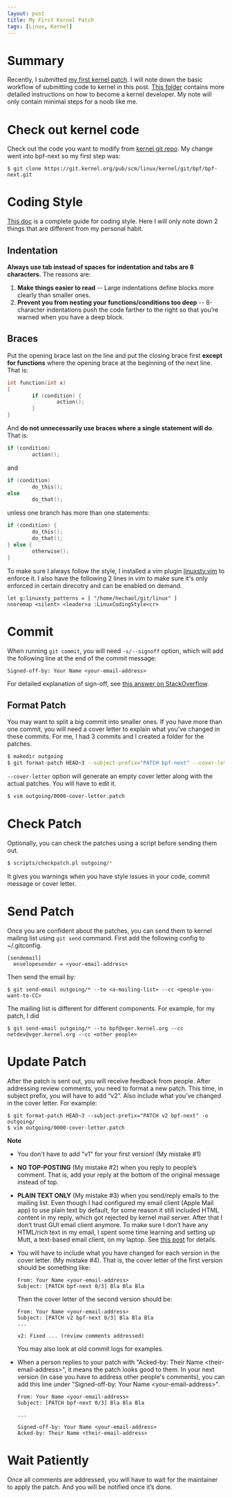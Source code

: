 ```yaml
---
layout: post
title: My First Kernel Patch
tags: [Linux, Kernel]
---
```


# Summary
Recently, I submitted [my first kernel
patch](https://lore.kernel.org/netdev/20190608021925.4060095-1-hechaol@fb.com/).
I will note down the basic workflow of submitting code to kernel in this post.
[This folder](https://www.kernel.org/doc/Documentation/process/) contains more
detailed instructions on how to become a kernel developer. My note will only
contain minimal steps for a noob like me.

# Check out kernel code
Check out the code you want to modify from [kernel git
repo](https://git.kernel.org/). My change went into bpf-next so my first step
was:
```
$ git clone https://git.kernel.org/pub/scm/linux/kernel/git/bpf/bpf-next.git
```

# Coding Style
[This doc](https://www.kernel.org/doc/Documentation/process/coding-style.rst)
is a complete guide for coding style. Here I will only note down 2 things that
are different from my personal habit.

## Indentation
**Always use tab instead of spaces for indentation and tabs are 8 characters.** The
reasons are:
1. **Make things easier to read** -- Large indentations define blocks more
   clearly than smaller ones.
2. **Prevent you from nesting your functions/conditions too deep** --
   8-character indentations push the code farther to the right so that you’re
   warned when you have a deep block.

## Braces
Put the opening brace last on the line and put the closing brace first **except
for functions** where the opening brace at the beginning of the next line. That
is:
```c
int function(int x)
{
        if (condition) {
                action();
        }
}
```

And **do not unnecessarily use braces where a single statement will do**. That
is:
```c
if (condition)
        action();
```

and

```c
if (condition)
        do_this();
else
        do_that();
```

unless one branch has more than one statements:

```c
if (condition) {
        do_this();
        do_that();
} else {
        otherwise();
}
```

To make sure I always follow the style, I installed a vim plugin
[linuxsty.vim](https://github.com/vivien/vim-linux-coding-style) to enforce it.
I also have the following 2 lines in vim to make sure it's only enforced in
certain direcotry and can be enabled on demand.
```
let g:linuxsty_patterns = [ "/home/hechaol/git/linux" ]
nnoremap <silent> <leader>a :LinuxCodingStyle<cr>
```

# Commit
When running `git commit`, you will need `-s/--signoff` option, which will add
the following line at the end of the commit message:

```
Signed-off-by: Your Name <your-email-address>
```

For detailed explanation of sign-off, see [this answer on
StackOverflow](https://stackoverflow.com/questions/1962094/what-is-the-sign-off-feature-in-git-for).

## Format Patch
You may want to split a big commit into smaller ones. If you have more than one
commit, you will need a cover letter to explain what you’ve changed in these
commits. For me, I had 3 commits and I created a folder for the patches. 

```bash
$ makedir outgoing
$ git format-patch HEAD~3 --subject-prefix="PATCH bpf-next" --cover-letter -o outgoing/
```
`--cover-letter` option will generate an empty cover letter along with the
actual patches. You will have to edit it.
```bash
$ vim outgoing/0000-cover-letter.patch
```

# Check Patch
Optionally, you can check the patches using a script before sending them out.

```bash
$ scripts/checkpatch.pl outgoing/*
```

It gives you warnings when you have style issues in your code, commit message
or cover letter.

# Send Patch
Once you are confident about the patches, you can send them to kernel mailing
list using `git send` command. First add the following config to ~/.gitconfig.

```
[sendemail]
  envelopesender = <your-email-address>
```

Then send the email by:

```
$ git send-email outgoing/* --to <a-mailing-list> --cc <people-you-want-to-CC>
```

The mailing list is different for different components. For example, for my patch, I did

```
$ git send-email outgoing/* --to bpf@vger.kernel.org --cc netdev@vger.kernel.org --cc <other people>
```

# Update Patch
After the patch is sent out, you will receive feedback from people. After
addressing review comments, you need to format a new patch. This time, in
subject prefix, you will have to add “v2”. Also include what you’ve changed in
the cover letter. For example:

```
$ git format-patch HEAD~3 --subject-prefix="PATCH v2 bpf-next" -o outgoing/
$ vim outgoing/0000-cover-letter.patch
```

**Note**
* You don't have to add "v1" for your first version! (My mistake #1)

* **NO TOP-POSTING** (My mistake #2) when you reply to people’s comment. That
  is, add your reply at the bottom of the original message instead of top.

* **PLAIN TEXT ONLY** (My mistake #3) when you send/reply emails to the mailing
  list. Even though I had configured my email client (Apple Mail app) to use
  plain text by default, for some reason it still included HTML content in my
  reply, which got rejected by kernel mail server. After that I don’t trust GUI
  email client anymore. To make sure I don’t have any HTML/rich text in my
  email, I spent some time learning and setting up Mutt, a text-based email
  client, on my laptop. See [this
  post](https://hechao.li/2019/06/11/Set-up-OfflineIMAP_Mutt_on_Mac/) for
  details.
  
* You will have to include what you have changed for each version in the cover
  letter. (My mistake #4). That is, the cover letter of the first version
  should be something like:
  ```
  From: Your Name <your-email-address>
  Subject: [PATCH bpf-next 0/3] Bla Bla Bla
  ```
  Then the cover letter of the second version should be:
  ```
  From: Your Name <your-email-address>
  Subject: [PATCH v2 bpf-next 0/3] Bla Bla Bla
  ...
  
  v2: Fixed ... (review comments addressed)
  ```
  You may also look at old commit logs for examples.

* When a person replies to your patch with "Acked-by: Their Name
  \<their-email-address\>", it means the patch looks good to them. In your next
  version (in case you have to address other people's comments), you can add
  this line under "Signed-off-by: Your Name \<your-email-address\>".

  ```
  From: Your Name <your-email-address>
  Subject: [PATCH bpf-next 0/3] Bla Bla Bla
  
  ...
  
  Signed-off-by: Your Name <your-email-address>
  Acked-by: Their Name <their-email-address>
  ```

# Wait Patiently
Once all comments are addressed, you will have to wait for the maintainer to
apply the patch. And you will be notified once it’s done.
